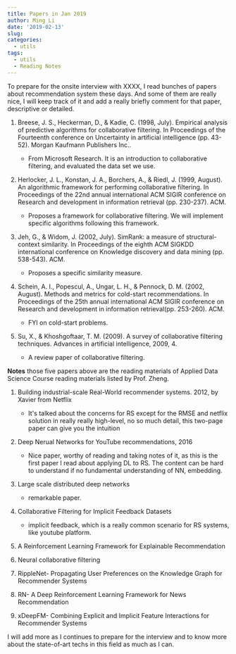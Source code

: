 ```yaml
---
title: Papers in Jan 2019
author: Ming Li
date: '2019-02-13'
slug: 
categories:
  - utils
tags:
  - utils
  - Reading Notes
---
```


To prepare for the onsite interview with XXXX, I read bunches of papers about recommendation system these days. And some of them are really nice, I will keep track of it and add a really briefly comment for that paper, descriptive or detailed. 

1. Breese, J. S., Heckerman, D., & Kadie, C. (1998, July). Empirical analysis of predictive algorithms for collaborative filtering. In Proceedings of the Fourteenth conference on Uncertainty in artificial intelligence (pp. 43-52). Morgan Kaufmann Publishers Inc..
   * From Microsoft Research. It is an introduction to collaborative filtering, and evaluated the data set we use.

2. Herlocker, J. L., Konstan, J. A., Borchers, A., & Riedl, J. (1999, August). An algorithmic framework for performing collaborative filtering. In Proceedings of the 22nd annual international ACM SIGIR conference on Research and development in information retrieval (pp. 230-237). ACM.
   * Proposes a framework for collaborative filtering. We will implement specific algorithms following this framework.

3. Jeh, G., & Widom, J. (2002, July). SimRank: a measure of structural-context similarity. In Proceedings of the eighth ACM SIGKDD international conference on Knowledge discovery and data mining (pp. 538-543). ACM.
   * Proposes a specific similarity measure.

4. Schein, A. I., Popescul, A., Ungar, L. H., & Pennock, D. M. (2002, August). Methods and metrics for cold-start recommendations. In Proceedings of the 25th annual international ACM SIGIR conference on Research and development in information retrieval(pp. 253-260). ACM.
   * FYI on cold-start problems.

5. Su, X., & Khoshgoftaar, T. M. (2009). A survey of collaborative filtering techniques. Advances in artificial intelligence, 2009, 4.
   * A review paper of collaborative filtering.

**Notes** those five papers above are the reading materials of Applied Data Science Course reading materials listed by Prof. Zheng.

1. Building industrial-scale Real-World recommender systems. 2012, by Xavier from Netflix
    * It's talked about the concerns for RS except for the RMSE and netflix solution in really really high-level, no so much detail, this two-page paper can give you the intuition

1. Deep Nerual Networks for YouTube recommendations, 2016
    * Nice paper, worthy of reading and taking notes of it, as this is the first paper I read about applying DL to RS. The content can be hard to understand if no fundamental understanding of NN, embedding.

1. Large scale distributed deep networks
    * remarkable paper.

1. Collaborative Filtering for Implicit Feedback Datasets
    * implicit feedback, which is a really common scenario for RS systems, like youtube platform.

1. A Reinforcement Learning Framework for Explainable Recommendation

1. Neural collaborative filtering

1. RippleNet- Propagating User Preferences on the Knowledge Graph for Recommender Systems

1. RN- A Deep Reinforcement Learning Framework for News Recommendation

1. xDeepFM- Combining Explicit and Implicit Feature Interactions for Recommender Systems

I will add more as I continues to prepare for the interview and to know more about the state-of-art techs in this field as much as I can.
